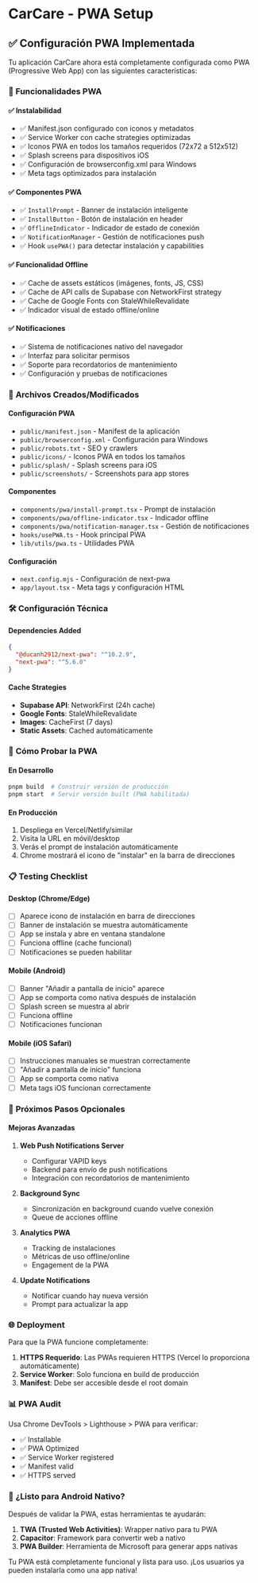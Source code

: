 # CarCare - PWA Setup

## ✅ Configuración PWA Implementada

Tu aplicación CarCare ahora está completamente configurada como PWA (Progressive Web App) con las siguientes características:

### 🚀 Funcionalidades PWA

#### ✅ **Instalabilidad**

- ✅ Manifest.json configurado con iconos y metadatos
- ✅ Service Worker con cache strategies optimizadas
- ✅ Iconos PWA en todos los tamaños requeridos (72x72 a 512x512)
- ✅ Splash screens para dispositivos iOS
- ✅ Configuración de browserconfig.xml para Windows
- ✅ Meta tags optimizados para instalación

#### ✅ **Componentes PWA**

- ✅ `InstallPrompt` - Banner de instalación inteligente
- ✅ `InstallButton` - Botón de instalación en header
- ✅ `OfflineIndicator` - Indicador de estado de conexión
- ✅ `NotificationManager` - Gestión de notificaciones push
- ✅ Hook `usePWA()` para detectar instalación y capabilities

#### ✅ **Funcionalidad Offline**

- ✅ Cache de assets estáticos (imágenes, fonts, JS, CSS)
- ✅ Cache de API calls de Supabase con NetworkFirst strategy
- ✅ Cache de Google Fonts con StaleWhileRevalidate
- ✅ Indicador visual de estado offline/online

#### ✅ **Notificaciones**

- ✅ Sistema de notificaciones nativo del navegador
- ✅ Interfaz para solicitar permisos
- ✅ Soporte para recordatorios de mantenimiento
- ✅ Configuración y pruebas de notificaciones

### 📱 **Archivos Creados/Modificados**

#### Configuración PWA

- `public/manifest.json` - Manifest de la aplicación
- `public/browserconfig.xml` - Configuración para Windows
- `public/robots.txt` - SEO y crawlers
- `public/icons/` - Iconos PWA en todos los tamaños
- `public/splash/` - Splash screens para iOS
- `public/screenshots/` - Screenshots para app stores

#### Componentes

- `components/pwa/install-prompt.tsx` - Prompt de instalación
- `components/pwa/offline-indicator.tsx` - Indicador offline
- `components/pwa/notification-manager.tsx` - Gestión de notificaciones
- `hooks/usePWA.ts` - Hook principal PWA
- `lib/utils/pwa.ts` - Utilidades PWA

#### Configuración

- `next.config.mjs` - Configuración de next-pwa
- `app/layout.tsx` - Meta tags y configuración HTML

### 🛠 **Configuración Técnica**

#### Dependencies Added

```json
{
  "@ducanh2912/next-pwa": "^10.2.9",
  "next-pwa": "^5.6.0"
}
```

#### Cache Strategies

- **Supabase API**: NetworkFirst (24h cache)
- **Google Fonts**: StaleWhileRevalidate
- **Images**: CacheFirst (7 days)
- **Static Assets**: Cached automáticamente

### 📱 **Cómo Probar la PWA**

#### En Desarrollo

```bash
pnpm build  # Construir versión de producción
pnpm start  # Servir versión built (PWA habilitada)
```

#### En Producción

1. Despliega en Vercel/Netlify/similar
2. Visita la URL en móvil/desktop
3. Verás el prompt de instalación automáticamente
4. Chrome mostrará el icono de "instalar" en la barra de direcciones

### 📋 **Testing Checklist**

#### Desktop (Chrome/Edge)

- [ ] Aparece icono de instalación en barra de direcciones
- [ ] Banner de instalación se muestra automáticamente
- [ ] App se instala y abre en ventana standalone
- [ ] Funciona offline (cache funcional)
- [ ] Notificaciones se pueden habilitar

#### Mobile (Android)

- [ ] Banner "Añadir a pantalla de inicio" aparece
- [ ] App se comporta como nativa después de instalación
- [ ] Splash screen se muestra al abrir
- [ ] Funciona offline
- [ ] Notificaciones funcionan

#### Mobile (iOS Safari)

- [ ] Instrucciones manuales se muestran correctamente
- [ ] "Añadir a pantalla de inicio" funciona
- [ ] App se comporta como nativa
- [ ] Meta tags iOS funcionan correctamente

### 🔧 **Próximos Pasos Opcionales**

#### Mejoras Avanzadas

1. **Web Push Notifications Server**
   - Configurar VAPID keys
   - Backend para envío de push notifications
   - Integración con recordatorios de mantenimiento

2. **Background Sync**
   - Sincronización en background cuando vuelve conexión
   - Queue de acciones offline

3. **Analytics PWA**
   - Tracking de instalaciones
   - Métricas de uso offline/online
   - Engagement de la PWA

4. **Update Notifications**
   - Notificar cuando hay nueva versión
   - Prompt para actualizar la app

### 🌐 **Deployment**

Para que la PWA funcione completamente:

1. **HTTPS Requerido**: Las PWAs requieren HTTPS (Vercel lo proporciona automáticamente)
2. **Service Worker**: Solo funciona en build de producción
3. **Manifest**: Debe ser accesible desde el root domain

### 📊 **PWA Audit**

Usa Chrome DevTools > Lighthouse > PWA para verificar:

- ✅ Installable
- ✅ PWA Optimized
- ✅ Service Worker registered
- ✅ Manifest valid
- ✅ HTTPS served

### 🎯 **¿Listo para Android Nativo?**

Después de validar la PWA, estas herramientas te ayudarán:

1. **TWA (Trusted Web Activities)**: Wrapper nativo para tu PWA
2. **Capacitor**: Framework para convertir web a nativo
3. **PWA Builder**: Herramienta de Microsoft para generar apps nativas

Tu PWA está completamente funcional y lista para uso. ¡Los usuarios ya pueden instalarla como una app nativa!
